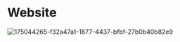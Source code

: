 # Website
![175044265-f32a47a1-1877-4437-bfbf-27b0b40b82e9](https://user-images.githubusercontent.com/68812212/175763533-116c8fe7-a2a9-48a2-8e1d-3d1507395914.png)
